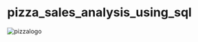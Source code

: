 # pizza_sales_analysis_using_sql
![pizzalogo](https://github.com/shrushtijadhav/pizza_sales_analysis_using_sql/upload/main)
